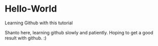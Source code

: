 # Hello-World
Learning Github with this tutorial


Shanto here, learning github slowly and patiently. Hoping to get a good result with github. :) 
